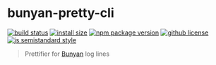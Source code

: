 # bunyan-pretty-cli

[![build status](https://badgen.net/travis/vladimyr/bunyan-pretty-cli/master)](https://travis-ci.com/vladimyr/bunyan-pretty-cli)
[![install size](https://badgen.net/packagephobia/install/bunyan-pretty-cli)](https://packagephobia.now.sh/result?p=bunyan-pretty-cli)
[![npm package version](https://badgen.net/npm/v/bunyan-pretty-cli)](https://npm.im/bunyan-pretty-cli)
[![github license](https://badgen.net/github/license/vladimyr/bunyan-pretty-cli)](https://github.com/vladimyr/bunyan-pretty-cli/blob/master/LICENSE)
[![js semistandard style](https://badgen.net/badge/code%20style/semistandard/pink)](https://github.com/Flet/semistandard)

> Prettifier for [Bunyan](https://github.com/trentm/node-bunyan) log lines
